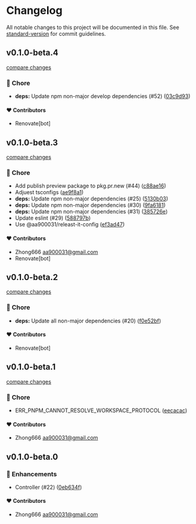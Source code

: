 # Changelog

All notable changes to this project will be documented in this file. See [standard-version](https://github.com/conventional-changelog/standard-version) for commit guidelines.


## v0.1.0-beta.4

[compare changes](https://github.com/aa900031/ginjou/compare/@ginjou/with-supabase@0.1.0-beta.3...${npm.name}@0.1.0-beta.4)

### 🏡 Chore

-  **deps:** Update npm non-major develop dependencies (#52) ([03c9d93](https://github.com/aa900031/ginjou/commit/03c9d9339466b0dfebd18e61275c65ab19fefbdf))



#### ❤️ Contributors

- Renovate[bot]

## v0.1.0-beta.3

[compare changes](https://github.com/aa900031/ginjou/compare/@ginjou/with-supabase@0.1.0-beta.2...${npm.name}@0.1.0-beta.3)

### 🏡 Chore

-  Add publish preview package to pkg.pr.new (#44) ([c88ae16](https://github.com/aa900031/ginjou/commit/c88ae16dc66533d5eeab1f6c0272dcb6056730c5))
-  Adjuest tsconfigs ([ae9f8a1](https://github.com/aa900031/ginjou/commit/ae9f8a10c6c353280f079a0ab8c90f89dbfb0057))
-  **deps:** Update npm non-major dependencies (#25) ([5130b03](https://github.com/aa900031/ginjou/commit/5130b03cbabca63bad6bedc8847f0638a80e277a))
-  **deps:** Update npm non-major dependencies (#30) ([9fa6181](https://github.com/aa900031/ginjou/commit/9fa6181c50cf490b4f25ab50076bc386a88231f1))
-  **deps:** Update npm non-major dependencies (#31) ([385726e](https://github.com/aa900031/ginjou/commit/385726e813a4fcbde1c1911fe65c7e4525d2027e))
-  Update eslint (#29) ([588797b](https://github.com/aa900031/ginjou/commit/588797b53ef3e00033634dcc709d61083da12ab7))
-  Use @aa900031/releast-it-config ([ef3ad47](https://github.com/aa900031/ginjou/commit/ef3ad47ba35535488f791f41272f2dc087207b29))



#### ❤️ Contributors

- Zhong666 <aa900031@gmail.com>
- Renovate[bot]

## v0.1.0-beta.2

[compare changes](https://github.com/aa900031/ginjou/compare/@ginjou/with-supabase@0.1.0-beta.1...@ginjou/with-supabase@0.1.0-beta.2)

### 🏡 Chore

-  **deps:** Update all non-major dependencies (#20) ([f0e52bf](https://github.com/aa900031/ginjou/commit/f0e52bfa2295409821a63d8a93bfce3d8b3e5d6b))



#### ❤️ Contributors

- Renovate[bot]

## v0.1.0-beta.1

[compare changes](https://github.com/aa900031/ginjou/compare/@ginjou/with-supabase@0.1.0-beta.0...@ginjou/with-supabase@0.1.0-beta.1)

### 🏡 Chore

-  ERR_PNPM_CANNOT_RESOLVE_WORKSPACE_PROTOCOL ([eecacac](https://github.com/aa900031/ginjou/commit/eecacac61c72de8153e9f9936844a892bc7d9d16))



#### ❤️ Contributors

- Zhong666 <aa900031@gmail.com>

## v0.1.0-beta.0



### 🚀 Enhancements

-  Controller (#22) ([0eb634f](https://github.com/aa900031/ginjou/commit/0eb634f628a541f1bfaa7e4c2b2c4cf90e25a3b1))



#### ❤️ Contributors

- Zhong666 <aa900031@gmail.com>
